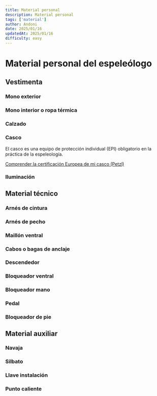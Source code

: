 ```yaml
---
title: Material personal
description: Material personal
tags: ['material']
author: Andoni
date: 2025/01/16
updatedAt: 2025/01/16
difficulty: easy
---
```


# Material personal del espeleólogo

## Vestimenta

### Mono exterior

### Mono interior o ropa térmica

### Calzado

### Casco

El casco es una equipo de protección individual (EPI) obligatorio en la práctica de la espeleología.

[Comprender la certificación Europea de mi casco (Petzl)](https://www.petzl.com/ES/es/Profesional/Comprender-la-certificacion-europea-de-mi-casco)

### Iluminación

## Material técnico

### Arnés de cintura

### Arnés de pecho

### Maillón ventral

### Cabos o bagas de anclaje

### Descendedor

### Bloqueador ventral

### Bloqueador mano

### Pedal

### Bloqueador de pie

## Material auxiliar

### Navaja

### Silbato

### Llave instalación

### Punto caliente
